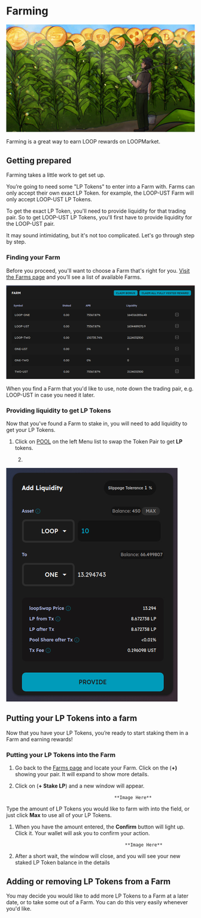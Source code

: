 # Farming

![](../.gitbook/assets/farming.jpg)

Farming is a great way to earn LOOP rewards on LOOPMarket.

## Getting prepared <a id="getting-prepared"></a>

Farming takes a little work to get set up.

You’re going to need some "LP Tokens" to enter into a Farm with. Farms can only accept their own exact LP Token. for example, the LOOP-UST Farm will only accept LOOP-UST LP Tokens.

To get the exact LP Token, you'll need to provide liquidity for that trading pair. So to get LOOP-UST LP Tokens, you'll first have to provide liquidity for the LOOP-UST pair.

It may sound intimidating, but it's not too complicated. Let's go through step by step.

### Finding your Farm <a id="finding-your-farm"></a>

Before you proceed, you'll want to choose a Farm that's right for you. [Visit the Farms page](https://tequila-graph.loop.markets/farm#stake) and you’ll see a list of available Farms.

![available farms on the LOOPSwap ](../.gitbook/assets/farms.jpg)

When you find a Farm that you'd like to use, note down the trading pair, e.g. LOOP-UST in case you need it later.

### Providing liquidity to get LP Tokens <a id="providing-liquidity-to-get-lp-tokens"></a>

Now that you've found a Farm to stake in, you will need to add liquidity to get your LP Tokens.

1. Click on [POOL](https://tequila-graph.loop.markets/pool#provide) on the left Menu list to swap the Token Pair to get **LP** tokens. 

   2.

![click on Provide to get the LP Tokens](../.gitbook/assets/screenshot-from-2021-08-31-18-32-15.jpg)

## Putting your LP Tokens into a farm <a id="putting-your-lp-tokens-into-a-farm"></a>

Now that you have your LP Tokens, you’re ready to start staking them in a Farm and earning rewards!

### Putting your LP Tokens into the Farm <a id="putting-your-lp-tokens-into-the-farm"></a>

1. Go back to the [Farms page](https://tequila-graph.loop.markets/farm#stake) and locate your Farm. Click on the \(**+\)** showing your pair. It will expand to show more details.
2. Click on \(**+ Stake LP**\) and a new window will appear.

                                            **Image Here**

Type the amount of LP Tokens you would like to farm with into the field, or just click **Max** to use all of your LP Tokens.

1. When you have the amount entered, the **Confirm** button will light up. Click it. Your wallet will ask you to confirm your action.

                                                **Image Here**

1. After a short wait, the window will close, and you will see your new staked LP Token balance in the details

## Adding or removing LP Tokens from a Farm <a id="adding-or-removing-lp-tokens-from-a-farm"></a>

You may decide you would like to add more LP Tokens to a Farm at a later date, or to take some out of a Farm. You can do this very easily whenever you'd like.









